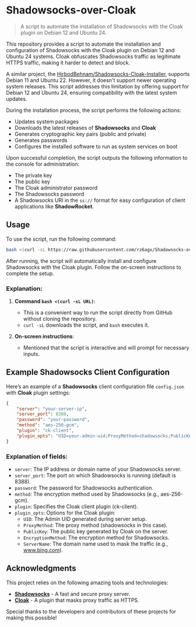 # Shadowsocks-over-Cloak
> A script to automate the installation of Shadowsocks with the Cloak plugin on Debian 12 and Ubuntu 24.

This repository provides a script to automate the installation and configuration of Shadowsocks with the Cloak plugin on Debian 12 and Ubuntu 24 systems. Cloak obfuscates Shadowsocks traffic as legitimate HTTPS traffic, making it harder to detect and block.

A similar project, the [HirbodBehnam/Shadowsocks-Cloak-Installer](https://github.com/HirbodBehnam/Shadowsocks-Cloak-Installer), supports Debian 11 and Ubuntu 22. However, it doesn't support newer operating system releases. This script addresses this limitation by offering support for Debian 12 and Ubuntu 24, ensuring compatibility with the latest system updates.

During the installation process, the script performs the following actions:
- Updates system packages
- Downloads the latest releases of **Shadowsocks** and **Cloak**
- Generates cryptographic key pairs (public and private)
- Generates passwords
- Configures the installed software to run as system services on boot

Upon successful completion, the script outputs the following information to the console for administration:
- The private key
- The public key
- The Cloak administrator password
- The Shadowsocks password
- A Shadowsocks URI in the `ss://` format for easy configuration of client applications like **ShadowRocket**.

## Usage

To use the script, run the following command:

```bash
bash <(curl -sL https://raw.githubusercontent.com/rz6agx/Shadowsocks-over-Cloak/main/install_shadowsocks_cloak.sh)
```

After running, the script will automatically install and configure Shadowsocks with the Cloak plugin. Follow the on-screen instructions to complete the setup.

### Explanation:

1. **Command `bash <(curl -sL URL)`**:
   - This is a convenient way to run the script directly from GitHub without cloning the repository.
   - `curl -sL` downloads the script, and `bash` executes it.

2. **On-screen instructions**:
   - Mentioned that the script is interactive and will prompt for necessary inputs.

## Example Shadowsocks Client Configuration

Here’s an example of a **Shadowsocks** client configuration file `config.json` with **Cloak** plugin settings:

```json
{
    "server": "your-server-ip",
    "server_port": 8388,
    "password": "your-password",
    "method": "aes-256-gcm",
    "plugin": "ck-client",
    "plugin_opts": "UID=your-admin-uid;ProxyMethod=shadowsocks;PublicKey=your-public-key;EncryptionMethod=plain;ServerName=www.bing.com"
}
```

### Explanation of fields:

- `server`: The IP address or domain name of your Shadowsocks server.
- `server_port`: The port on which Shadowsocks is running (default is 8388).
- `password`: The password for Shadowsocks authentication.
- `method`: The encryption method used by Shadowsocks (e.g., aes-256-gcm).
- `plugin`: Specifies the Cloak client plugin (ck-client).
- `plugin_opts`: Options for the Cloak plugin:
  - `UID`: The Admin UID generated during server setup.
  - `ProxyMethod`: The proxy method (shadowsocks in this case).
  - `PublicKey`: The public key generated by Cloak on the server.
  - `EncryptionMethod`: The encryption method for Shadowsocks.
  - `ServerName`: The domain name used to mask the traffic (e.g., www.bing.com).

## Acknowledgments

This project relies on the following amazing tools and technologies:

- **[Shadowsocks](https://shadowsocks.org/)** - A fast and secure proxy server.
- **[Cloak](https://github.com/cbeuw/Cloak)** - A plugin that masks proxy traffic as HTTPS.

Special thanks to the developers and contributors of these projects for making this possible!
